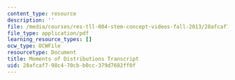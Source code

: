 ```yaml
---
content_type: resource
description: ''
file: /media/courses/res-tll-004-stem-concept-videos-fall-2013/28afcaf798c470cbb0cc379d7682ff0f_MITRES_TLL-004F13_MmntDist.pdf
file_type: application/pdf
learning_resource_types: []
ocw_type: OCWFile
resourcetype: Document
title: Moments of Distributions Transcript
uid: 28afcaf7-98c4-70cb-b0cc-379d7682ff0f
---
```


